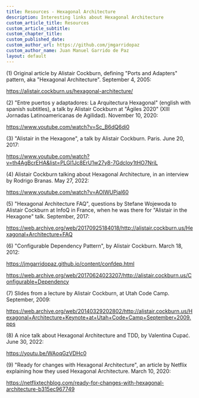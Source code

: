 ```yaml
---
title: Resources - Hexagonal Architecture
description: Interesting links about Hexagonal Architecture
custom_article_title: Resources
custom_article_subtitle:
custom_chapter_title:
custom_published_date:
custom_author_url: https://github.com/jmgarridopaz
custom_author_name: Juan Manuel Garrido de Paz
layout: default
---
```


(1) Original article by Alistair Cockburn, defining "Ports and Adapters" pattern, aka "Hexagonal Architecture". September 4, 2005:

<a target="_blank" href="https://alistair.cockburn.us/hexagonal-architecture/">https://alistair.cockburn.us/hexagonal-architecture/</a>

(2) "Entre puertos y adaptadores: La Arquitectura Hexagonal" (english with spanish subtitles), a talk by Alistair Cockburn at "Ágiles 2020" (XIII Jornadas Latinoamericanas de Agilidad). November 10, 2020:

<a target="_blank" href="https://www.youtube.com/watch?v=Sc_B6dQ6di0">https://www.youtube.com/watch?v=Sc_B6dQ6di0</a>

(3) "Alistair in the Hexagone", a talk by Alistair Cockburn. Paris. June 20, 2017:

<a target="_blank" href="https://www.youtube.com/watch?v=th4AgBcrEHA&list=PLGl1Jc8ErU1w27y8-7Gdcloy1tHO7NriL">https://www.youtube.com/watch?v=th4AgBcrEHA&list=PLGl1Jc8ErU1w27y8-7Gdcloy1tHO7NriL</a>

(4) Alistair Cockburn talking about Hexagonal Architecture, in an interview by Rodrigo Branas. May 27, 2022:

<a target="_blank" href="https://www.youtube.com/watch?v=AOIWUPjal60">https://www.youtube.com/watch?v=AOIWUPjal60</a>

(5) "Hexagonal Architecture FAQ", questions by Stefane Wojewoda to Alistair Cockburn at InfoQ in France, when he was there for "Alistair in the Hexagone" talk. September, 2017:

<a target="_blank" href="https://web.archive.org/web/20170925184018/http://alistair.cockburn.us/Hexagonal+Architecture+FAQ">https://web.archive.org/web/20170925184018/http://alistair.cockburn.us/Hexagonal+Architecture+FAQ</a>

(6) "Configurable Dependency Pattern", by Alistair Cockburn. March 18, 2012:

<a target="_blank" href="https://jmgarridopaz.github.io/content/confdep.html">https://jmgarridopaz.github.io/content/confdep.html</a>

<a target="_blank" href="https://web.archive.org/web/20170624023207/http://alistair.cockburn.us/Configurable+Dependency">https://web.archive.org/web/20170624023207/http://alistair.cockburn.us/Configurable+Dependency</a>

(7) Slides from a lecture by Alistair Cockburn, at Utah Code Camp. September, 2009:

<a target="_blank" href="https://web.archive.org/web/20140329202802/http://alistair.cockburn.us/Hexagonal+Architecture+Keynote+at+Utah+Code+Camp+September+2009.pps">https://web.archive.org/web/20140329202802/http://alistair.cockburn.us/Hexagonal+Architecture+Keynote+at+Utah+Code+Camp+September+2009.pps</a>

(8) A nice talk about Hexagonal Architecture and TDD, by Valentina Cupać. June 30, 2022:

<a target="_blank" href="https://youtu.be/WAoqGzVDHc0">https://youtu.be/WAoqGzVDHc0</a>

(9) "Ready for changes with Hexagonal Architecture", an article by Netflix explaining how they used Hexagonal Architecture. March 10, 2020:

<a target="_blank" href="https://netflixtechblog.com/ready-for-changes-with-hexagonal-architecture-b315ec967749">https://netflixtechblog.com/ready-for-changes-with-hexagonal-architecture-b315ec967749</a>
